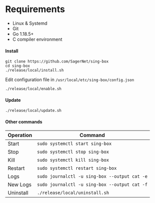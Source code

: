 # Requirements

* Linux & Systemd
* Git
* Go 1.18.5+
* C compiler environment

#### Install

```shell
git clone https://github.com/SagerNet/sing-box
cd sing-box
./release/local/install.sh
```

Edit configuration file in `/usr/local/etc/sing-box/config.json`

```shell
./release/local/enable.sh
```

#### Update

```shell
./release/local/update.sh
```

#### Other commands

| Operation | Command                                       |
|-----------|-----------------------------------------------|
| Start     | `sudo systemctl start sing-box`               |
| Stop      | `sudo systemctl stop sing-box`                |
| Kill      | `sudo systemctl kill sing-box`                |
| Restart   | `sudo systemctl restart sing-box`             |
| Logs      | `sudo journalctl -u sing-box --output cat -e` |
| New Logs  | `sudo journalctl -u sing-box --output cat -f` |
| Uninstall | `./release/local/uninstall.sh`                |